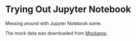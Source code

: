 # Trying Out Jupyter Notebook

Messing around with Jupyter Notebook some.

The mock data was downloaded from [Mockaroo](https://www.mockaroo.com/).
